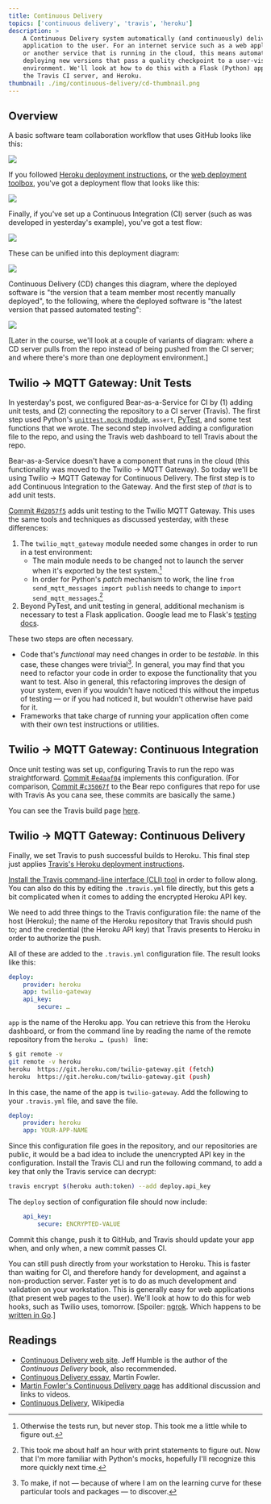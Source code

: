 ```yaml
---
title: Continuous Delivery
topics: ['continuous delivery', 'travis', 'heroku']
description: >
    A Continuous Delivery system automatically (and continuously) delivers your
    application to the user. For an internet service such as a web application
    or another service that is running in the cloud, this means automatically
    deploying new versions that pass a quality checkpoint to a user-visible
    environment. We'll look at how to do this with a Flask (Python) application,
    the Travis CI server, and Heroku.
thumbnail: ./img/continuous-delivery/cd-thumbnail.png
---
```


## Overview

A basic software team collaboration workflow that uses GitHub looks like this:

![](./img/continuous-delivery/two-laptops.png)

If you followed [Heroku deployment instructions](https://devcenter.heroku.com/articles/getting-started-with-python#deploy-the-app), or the [web deployment toolbox](https://toolboxes.olin.build/), you've got a deployment flow that looks like this:

![](./img/continuous-delivery/heroku.png)

Finally, if you've set up a Continuous Integration (CI) server (such as
was developed in yesterday's example), you've got a test flow:

![](./img/continuous-delivery/ci.png)

These can be unified into this deployment diagram:

![](./img/continuous-delivery/heroku-and-ci.png)

Continuous Delivery (CD) changes this diagram, where the deployed software is
"the version that a team member most recently manually deployed", to the
following, where the deployed software is "the latest version that passed
automated testing":

![](./img/continuous-delivery/ci.png)

\[Later in the course, we'll look at a couple of variants of diagram: where a
CD server pulls from the repo instead of being pushed from the CI server; and
where there's more than one deployment environment.\]

## Twilio → MQTT Gateway: Unit Tests

In yesterday's post, we configured Bear-as-a-Service for CI by (1) adding unit
tests, and (2) connecting the repository to a CI server (Travis). The first step
used Python's [`unittest.mock`
module](https://docs.python.org/3/library/unittest.mock-examples.html),
`assert`, [PyTest](https://docs.pytest.org/en/latest/), and some test functions
that we wrote. The second step involved adding a configuration file to the repo,
and using the Travis web dashboard to tell Travis about the repo.

Bear-as-a-Service doesn't have a component that runs in the cloud (this
functionality was moved to the Twilio → MQTT Gateway). So today we'll be using
Twilio → MQTT Gateway for Continuous Delivery. The first step is to add Continuous
Integration to the Gateway. And the first step of *that* is to add unit tests.

[Commit #`d2057f5`](https://github.com/olin-build/twilio-mqtt-gateway/commit/d2057f51f88589e36136f4dfc689084bc2bf1253) adds unit testing to the Twilio MQTT
Gateway. This uses the same tools and techniques as discussed yesterday, with these differences:

1. The `twilio_mqtt_gateway` module needed some changes in order to run in a test environment:
    * The main module needs to be changed not to launch the server when it's exported by the test system.[^1]
    * In order for Python's *patch* mechanism to work, the line `from send_mqtt_messages import publish` needs to change to `import send_mqtt_messages`.[^2]
2. Beyond PyTest, and unit testing in general, additional mechanism is necessary to test a Flask application. Google lead me to Flask's [testing docs](http://flask.pocoo.org/docs/0.12/testing/).

[^1]: Otherwise the tests run, but never stop. This took me a little while to figure out.
[^2]: This took me about half an hour with print statements to figure out. Now that I'm more familiar with Python's mocks, hopefully I'll recognize this more quickly next time.

These two steps are often necessary.

* Code that's *functional* may need changes in order to be *testable*. In this
  case, these changes were trivial[^3]. In general, you may find that you need
  to refactor your code in order to expose the functionality that you want to
  test. Also in general, this refactoring improves the design of your system,
  even if you wouldn't have noticed this without the impetus of testing — or if
  you had noticed it, but wouldn't otherwise have paid for it.
* Frameworks that take charge of running your application often come with their
  own test instructions or utilities.

[^3]: To make, if not — because of where I am on the learning curve for these particular
      tools and packages — to discover.

## Twilio → MQTT Gateway: Continuous Integration

Once unit testing was set up, configuring Travis to run the repo was
straightforward. [Commit #`e4aaf04`](https://github.com/olin-build/twilio-mqtt-gateway/commit/e4aaf043614ee60832cff1827f5a299e44af7adc) implements this configuration.
(For comparison, [Commit #`c35067f`](https://github.com/olinlibrary/bear-as-a-service/commit/c35067f8b60d7e2964a6ef38fc60870f817aeaea) to the Bear repo configures that repo for use with Travis
 As you cana see, these commits are basically the same.)

You can see the Travis build page [here](https://travis-ci.org/olin-build/twilio-mqtt-gateway).

## Twilio → MQTT Gateway: Continuous Delivery

Finally, we set Travis to push successful builds to Heroku. This final step just applies [Travis's Heroku deployment instructions](https://docs.travis-ci.com/user/deployment/heroku/).

[Install the Travis command-line interface (CLI) tool](https://github.com/travis-ci/travis.rb#installation)
in order to follow along. You can also do this by editing the `.travis.yml` file directly,
but this gets a bit complicated when it comes to adding the encrypted Heroku API key.

We need to add three things to the Travis configuration file: the name of the
host (Heroku); the name of the Heroku repository that Travis should push to;
and the credential (the Heroku API key) that Travis presents to Heroku in order
to authorize the push.

All of these are added to the `.travis.yml` configuration file. The result
looks like this:

```yaml
deploy:
    provider: heroku
    app: twilio-gateway
    api_key:
        secure: …
```

`app` is the name of the Heroku app. You can retrieve this from the Heroku
dashboard, or from the command line by reading the name of the remote
repository from the `heroku … (push) ` line:

```bash
$ git remote -v
git remote -v heroku
heroku  https://git.heroku.com/twilio-gateway.git (fetch)
heroku  https://git.heroku.com/twilio-gateway.git (push)
```

In this case, the name of the app is `twilio-gateway`. Add the following to
your `.travis.yml` file, and save the file.

```yaml
deploy:
    provider: heroku
    app: YOUR-APP-NAME
```

Since this configuration file goes in the repository, and our repositories
are public, it would be a bad idea to include the unencrypted API key in
the configuration. Install the Travis CLI and run the following command,
to add a key that only the Travis service can decrypt:

```bash
travis encrypt $(heroku auth:token) --add deploy.api_key
```

The `deploy` section of configuration file should now include:

```yaml
    api_key:
        secure: ENCRYPTED-VALUE
```

Commit this change, push it to GitHub, and Travis should update your app
when, and only when, a new commit passes CI.

You can still push directly from your workstation to Heroku. This is faster
than waiting for CI, and therefore handy for development, and against a
non-production server. Faster yet is to do as much development and validation
on your workstation. This is generally easy for web applications (that present
web pages to the user). We'll look at how to do this for web hooks, such as
Twilio uses, tomorrow. \[Spoiler: [ngrok](https://ngrok.com). Which happens
to be [written in Go](https://github.com/inconshreveable/ngrok).\]

## Readings

* [Continuous Delivery web site](https://continuousdelivery.com). Jeff Humble is
  the author of the _Continuous Delivery_ book, also recommended.
* [Continuous Delivery essay](https://martinfowler.com/bliki/ContinuousDelivery.html), Martin Fowler.
* [Martin Fowler's Continuous Delivery
  page](https://martinfowler.com/delivery.html) has additional discussion and
  links to videos.
* [Continuous Delivery](https://en.wikipedia.org/wiki/Continuous_delivery), Wikipedia

